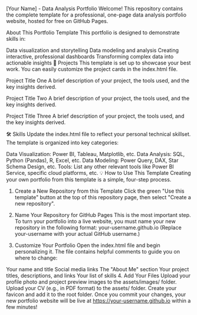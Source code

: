[Your Name] - Data Analysis Portfolio
Welcome! This repository contains the complete template for a professional, one-page data analysis portfolio website, hosted for free on GitHub Pages.

About This Portfolio Template
This portfolio is designed to demonstrate skills in:

Data visualization and storytelling
Data modeling and analysis
Creating interactive, professional dashboards
Transforming complex data into actionable insights
🚀 Projects
This template is set up to showcase your best work. You can easily customize the project cards in the index.html file.

Project Title One
A brief description of your project, the tools used, and the key insights derived.

Project Title Two
A brief description of your project, the tools used, and the key insights derived.

Project Title Three
A brief description of your project, the tools used, and the key insights derived.

🛠️ Skills
Update the index.html file to reflect your personal technical skillset. The template is organized into key categories:

Data Visualization: Power BI, Tableau, Matplotlib, etc.
Data Analysis: SQL, Python (Pandas), R, Excel, etc.
Data Modeling: Power Query, DAX, Star Schema Design, etc.
Tools: List any other relevant tools like Power BI Service, specific cloud platforms, etc.
💡 How to Use This Template
Creating your own portfolio from this template is a simple, four-step process.

1. Create a New Repository from this Template
Click the green "Use this template" button at the top of this repository page, then select "Create a new repository".

2. Name Your Repository for GitHub Pages
This is the most important step. To turn your portfolio into a live website, you must name your new repository in the following format: your-username.github.io (Replace your-username with your actual GitHub username.)

3. Customize Your Portfolio
Open the index.html file and begin personalizing it. The file contains helpful <!--💡UPDATE: ... --> comments to guide you on where to change:

Your name and title
Social media links
The "About Me" section
Your project titles, descriptions, and links
Your list of skills
4. Add Your Files
Upload your profile photo and project preview images to the assets/images/ folder.
Upload your CV (e.g., in PDF format) to the assets/ folder.
Create your favicon and add it to the root folder.
Once you commit your changes, your new portfolio website will be live at https://your-username.github.io within a few minutes!
